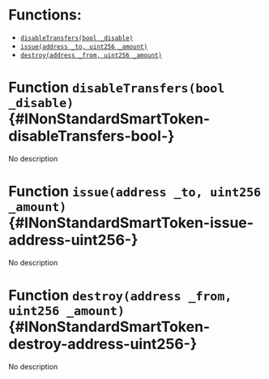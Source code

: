 

# Functions:
- [`disableTransfers(bool _disable)`](#INonStandardSmartToken-disableTransfers-bool-)
- [`issue(address _to, uint256 _amount)`](#INonStandardSmartToken-issue-address-uint256-)
- [`destroy(address _from, uint256 _amount)`](#INonStandardSmartToken-destroy-address-uint256-)



# Function `disableTransfers(bool _disable)` {#INonStandardSmartToken-disableTransfers-bool-}
No description


# Function `issue(address _to, uint256 _amount)` {#INonStandardSmartToken-issue-address-uint256-}
No description


# Function `destroy(address _from, uint256 _amount)` {#INonStandardSmartToken-destroy-address-uint256-}
No description


